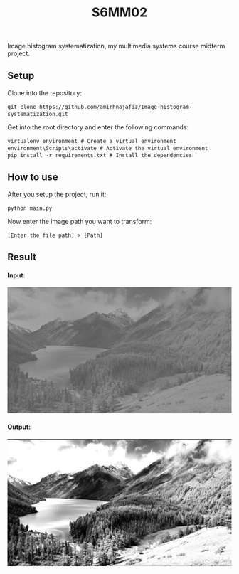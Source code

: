 <h1 align="center">
  S6MM02
</h1>

<br />

Image histogram systematization, my multimedia systems course midterm project.

## Setup

Clone into the repository:

```shell
git clone https://github.com/amirhnajafiz/Image-histogram-systematization.git
```

Get into the root directory and enter the following commands:

```shell
virtualenv environment # Create a virtual environment
environment\Scripts\activate # Activate the virtual environment
pip install -r requirements.txt # Install the dependencies
```

## How to use

After you setup the project, run it:

```shell
python main.py
```

Now enter the image path you want to transform:

```shell
[Enter the file path] > [Path]
```

## Result

#### Input:

<img src="./assets/image.png" />

#### Output:

<img src="./result/output.png" />
